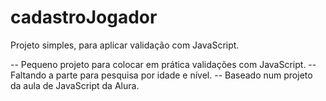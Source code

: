 # cadastroJogador
Projeto simples, para aplicar validação com JavaScript.

-- Pequeno projeto para colocar em prática validações com JavaScript.
-- Faltando a parte para pesquisa por idade e nível.
-- Baseado num projeto da aula de JavaScript da Alura.
